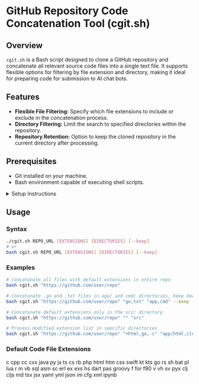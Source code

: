 # GitHub Repository Code Concatenation Tool (cgit.sh)

## Overview
`cgit.sh` is a Bash script designed to clone a GitHub repository and concatenate all relevant source code files into a single text file. It supports flexible options for filtering by file extension and directory, making it ideal for preparing code for submission to AI chat bots.

## Features
- **Flexible File Filtering:** Specify which file extensions to include or exclude in the concatenation process.
- **Directory Filtering:** Limit the search to specified directories within the repository.
- **Repository Retention:** Option to keep the cloned repository in the current directory after processing.

## Prerequisites
- Git installed on your machine.
- Bash environment capable of executing shell scripts.

<details>
<summary>Setup Instructions</summary>

#### Windows
<details>
<summary>Click to show Windows setup instructions</summary>

1. Choose your preferred method:

   **Option A: PowerShell (Recommended)**
   - Install Git for Windows from [git-scm.com](https://git-scm.com/download/windows)
   - During installation, ensure "Git from the command line..." is selected
   - This installation includes Git and Bash which will be available in PowerShell
   - Open PowerShell
   - Navigate to script directory
   - Run script: `bash cgit.sh`

   **Option B: Command Prompt (CMD)**
   - Install Git for Windows from [git-scm.com](https://git-scm.com/download/windows)
   - During installation, ensure "Git from the command line..." is selected
   - This installation includes Git and Bash which will be available in CMD
   - Open Command Prompt
   - Navigate to script directory
   - Run script: `bash cgit.sh`

   **Option C: Git Bash**
   - Install Git for Windows from [git-scm.com](https://git-scm.com/download/windows)
   - During installation, select "Git Bash" option
   - This installation provides a dedicated Bash terminal with Git included
   - Right-click in your desired folder
   - Select "Git Bash Here"
   - Run script: `./cgit.sh` or `bash cgit.sh`
</details>

#### macOS
<details>
<summary>Click to show macOS setup instructions</summary>

1. Install Git (if not already installed):
   - Open Terminal
   - Run `xcode-select --install` (installs Git and other developer tools)
   - Or install via Homebrew: `brew install git`
2. The script can be run directly from Terminal as macOS includes Bash by default
</details>

#### Ubuntu/Debian Linux
<details>
<summary>Click to show Linux setup instructions</summary>

1. Install Git (if not already installed):
   ```bash
   sudo apt update
   sudo apt install git
   ```
2. Make the script executable:
   ```bash
   chmod +x cgit.sh
   # or just run the script with bash
   bash cgit.sh
   ```
3. Run directly from Terminal as shown in Usage section
</details>

</details>

## Usage

### Syntax

```bash
./cgit.sh REPO_URL [EXTENSIONS] [DIRECTORIES] [--keep]
# or
bash cgit.sh REPO_URL [EXTENSIONS] [DIRECTORIES] [--keep]
```

### Examples

```bash
# Concatonate all files with default extensions in entire repo
bash cgit.sh "https://github.com/user/repo"

# Concatonate .go and .txt files in app/ and cmd/ directories, keep downloaded copy of repo
bash cgit.sh "https://github.com/user/repo" "go,txt" "app,cmd" --keep

# Concatonate default extensions only in the src/ directory
bash cgit.sh "https://github.com/user/repo" "" "src"

# Process modified extension list in specific directories
bash cgit.sh "https://github.com/user/repo" "+html,go,-c" "app/html,cloud"
```
### Default Code File Extensions
c cpp cc cxx java py js ts cs rb php html htm css swift kt kts go rs sh bat pl lua r m vb sql asm sc erl ex exs hs dart pas groovy f for f90 v vh sv pyx clj cljs md tsx jsx yaml yml json ini cfg xml ipynb
